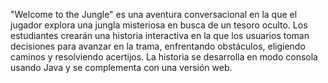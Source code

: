 "Welcome to the Jungle" es una aventura conversacional en la que el jugador explora una jungla 
misteriosa en busca de un tesoro oculto. Los estudiantes crearán una historia interactiva en la que los 
usuarios toman decisiones para avanzar en la trama, enfrentando obstáculos, eligiendo caminos y 
resolviendo acertijos. La historia se desarrolla en modo consola usando Java y se complementa con una 
versión web.
